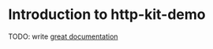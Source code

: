 # Introduction to http-kit-demo

TODO: write [great documentation](http://jacobian.org/writing/what-to-write/)
